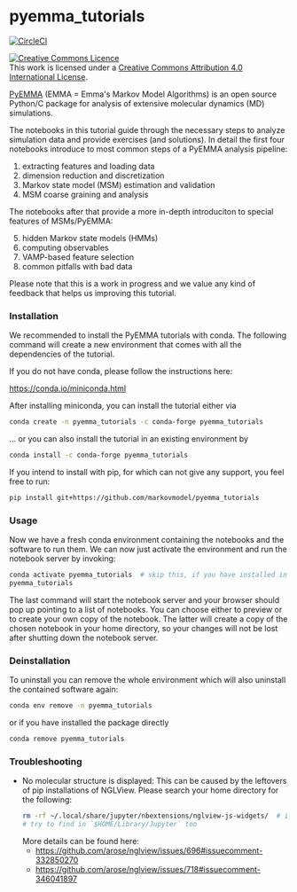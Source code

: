 # pyemma_tutorials

[![CircleCI](https://circleci.com/gh/markovmodel/pyemma_tutorials.svg?style=svg)](https://circleci.com/gh/markovmodel/pyemma_tutorials)

<a rel="license" href="http://creativecommons.org/licenses/by/4.0/"><img alt="Creative Commons Licence" style="border-width:0" src="https://i.creativecommons.org/l/by/4.0/88x31.png" /></a><br />This work is licensed under a <a rel="license" href="http://creativecommons.org/licenses/by/4.0/">Creative Commons Attribution 4.0 International License</a>.

[PyEMMA](http://pyemma.org) (EMMA = Emma's Markov Model Algorithms) is an open source Python/C package for analysis of extensive molecular dynamics (MD) simulations.

The notebooks in this tutorial guide through the necessary steps to analyze simulation data and provide exercises (and solutions). In detail the first four notebooks introduce to most common steps of a PyEMMA analysis pipeline:

1. extracting features and loading data
2. dimension reduction and discretization
3. Markov state model (MSM) estimation and validation
4. MSM coarse graining and analysis

The notebooks after that provide a more in-depth introduciton to special features of MSMs/PyEMMA:

5. hidden Markov state models (HMMs)
6. computing observables
7. VAMP-based feature selection
8. common pitfalls with bad data

Please note that this is a work in progress and we value any kind of feedback that helps us improving this tutorial.

### Installation
We recommended to install the PyEMMA tutorials with conda. The following command will create a new environment that comes with all the dependencies of the tutorial.

If you do not have conda, please follow the instructions here:

https://conda.io/miniconda.html

After installing miniconda, you can install the tutorial either via

```bash
conda create -n pyemma_tutorials -c conda-forge pyemma_tutorials
```

... or you can also install the tutorial in an existing environment by

``` bash
conda install -c conda-forge pyemma_tutorials
```

If you intend to install with pip, for which can not give any support, you feel free to run:

``` bash
pip install git+https://github.com/markovmodel/pyemma_tutorials
```

### Usage
Now we have a fresh conda environment containing the notebooks and the software to run them. We can now just activate the environment
and run the notebook server by invoking:

```bash
conda activate pyemma_tutorials  # skip this, if you have installed in your root environment or used pip to install.
pyemma_tutorials
```

The last command will start the notebook server and your browser should pop up pointing to a list of notebooks. You can choose either to preview or to create your
own copy of the notebook. The latter will create a copy of the chosen notebook in your home directory, so your changes will not be lost after shutting down the notebook server.

### Deinstallation

To uninstall you can remove the whole environment which will also uninstall the contained software again:
``` bash
conda env remove -n pyemma_tutorials
```

or if you have installed the package directly

``` bash
conda remove pyemma_tutorials
```

### Troubleshooting

* No molecular structure is displayed:
  This can be caused by the leftovers of pip installations of NGLView. Please search your home directory for the following:
  ``` bash
  rm -rf ~/.local/share/jupyter/nbextensions/nglview-js-widgets/  # if you have it
  # try to find in `$HOME/Library/Jupyter` too
  ```
  More details can be found here:
  - https://github.com/arose/nglview/issues/696#issuecomment-332850270
  - https://github.com/arose/nglview/issues/718#issuecomment-346041897
